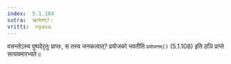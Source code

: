 ```yaml
---
index:  5.1.104
sutra:  ऋतोरण्?।
vritti:  nyasa
---
```


वसन्तोऽस्य पुष्पदेरृतुः प्राप्तः, स तस्य जनकत्वात्? प्रयोजको भवतीति `प्रयोजनम्()` (5.1.108) इति ठञि प्राप्ते सत्ययमारभ्यते॥
